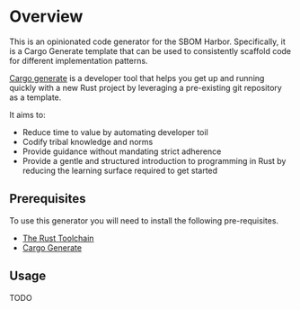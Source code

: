 # Overview

This is an opinionated code generator for the SBOM Harbor. Specifically, it is a Cargo Generate template that can be used 
to consistently scaffold code for different implementation patterns.

[Cargo generate](https://cargo-generate.github.io/cargo-generate/index.html) is a developer tool 
that helps you get up and running quickly with a new Rust project by leveraging a pre-existing git 
repository as a template.

It aims to:

- Reduce time to value by automating developer toil
- Codify tribal knowledge and norms
- Provide guidance without mandating strict adherence
- Provide a gentle and structured introduction to programming in Rust by reducing the learning surface required to get started

## Prerequisites

To use this generator you will need to install the following pre-requisites.

- [The Rust Toolchain](https://www.rust-lang.org/tools/install)
- [Cargo Generate](https://cargo-generate.github.io/cargo-generate/installation.html)

## Usage

TODO
